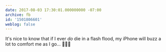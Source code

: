 ```yaml
---
date: 2017-08-03 17:30:01.000000000 -07:00
archive: fb
id: '1501806601'
weblog: false
---
```


It's nice to know that if I ever *do* die in a flash flood, my iPhone will buzz a lot to comfort me as I go...
🌊📱🌊

